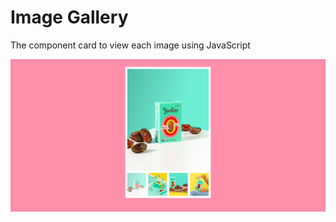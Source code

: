 # Image Gallery

The component card to view each image using JavaScript

![Component card](./img/screen.png)